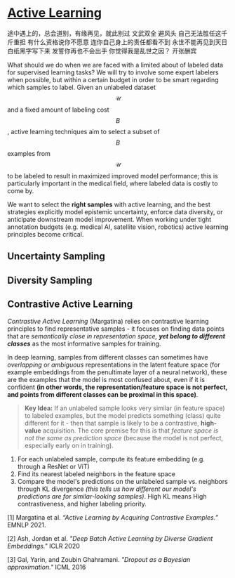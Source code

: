 # [Active Learning](https://burrsettles.com/pub/settles.activelearning.pdf)

途中遇上的，总会道别，有缘再见，就此别过
文武双全
避风头
自己无法胜任这千斤重担
有什么资格说你不愿意
连你自己身上的责任都看不到
永世不能再见到天日
白纸黑字写下来
发誓你再也不会出手
你觉得我是乱世之因？
开张酬宾

What should we do when we are faced with a limited about of labeled data for supervised learning tasks? We will try to involve some expert labelers when possible, but within a certain budget in order to be smart regarding which samples to label. Given an unlabeled dataset $$\mathcal{U}$$ and a fixed amount of labeling cost $$B$$, active learning techniques aim to select a subset of $$B$$ examples from $$\mathcal{U}$$ to be labeled to result in maximized improved model performance; this is particularly important in the medical field, where labeled data is costly to come by. 

We want to select the **right samples** with active learning, and the best strategies explicitly model epistemic uncertainty, enforce data diversity, or anticipate downstream model improvement. When working under tight annotation budgets (e.g. medical AI, satellite vision, robotics) active learning principles become critical. 

## Uncertainty Sampling

## Diversity Sampling

## Contrastive Active Learning

_Contrastive Active Learning_ (Margatina) relies on contrastive learning principles to find representative samples - it focuses on finding data points that are _semantically close in representation space, **yet belong to different classes**_ as the most informative samples for training. 

In deep learning, samples from different classes can sometimes have _overlapping_ or _ambiguous_ representations in the latent feature space (for example embeddings from the penultimate layer of a neural network), these are the examples that the model is most confused about, even if it is confident **(in other words, the representation/feature space is not perfect, and points from different classes can be proximal in this space)**. 

> **Key Idea:** If an unlabeled sample looks very similar (in feature space) to labeled examples, but the model predicts something (class) quite different for it - then that sample is likely to be a contrastive, **high-value** acquisition. The core premise for this is that _feature space is not the same as prediction space_ (because the model is not perfect, especially early on in training). 

1. For each unlabeled sample, compute its feature embedding (e.g. through a ResNet or ViT)
2. Find its nearest labeled neighbors in the feature space
3. Compare the model's predictions on the unlabeled sample vs. neighbors through KL divergence _(this tells us how different our model's predictions are for similar-looking samples)_. High KL means High contrastiveness, and higher labeling priority. 

[1] Margatina et al. _“Active Learning by Acquiring Contrastive Examples.”_ EMNLP 2021.

[2] Ash, Jordan et al. _"Deep Batch Active Learning by Diverse Gradient Embeddings."_ ICLR 2020

[3] Gal, Yarin, and Zoubin Ghahramani. _"Dropout as a Bayesian approximation."_ ICML 2016
